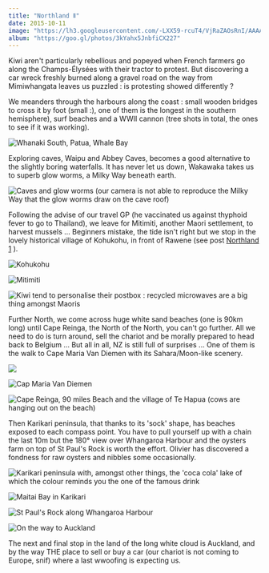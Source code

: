 ```yaml
---
title: "Northland Ⅱ"
date: 2015-10-11
image: "https://lh3.googleusercontent.com/-LXX59-rcuT4/VjRaZAOsRnI/AAAAAAAAK7c/j28SpBUASyo/s912-Ic42/upload_-1.jpg"
album: "https://goo.gl/photos/3kYahx5JnbfiCX227"
---
```


Kiwi aren't particularly rebellious and popeyed when French farmers go along the Champs-Élysées with their tractor to protest. But discovering a car wreck freshly burned along a gravel road on the way from Mimiwhangata leaves us puzzled : is protesting showed differently ?

We meanders through the harbours along the coast : small wooden bridges to cross it by foot (small :), one of them is the longest in the southern hemisphere), surf beaches and a WWII cannon (tree shots in total, the ones to see if it was working).

![Whanaki South, Patua, Whale Bay](https://lh3.googleusercontent.com/-TalfRhVypEo/Vjj2-quOOyI/AAAAAAAALak/ppvvxBS1WuI/s912-Ic42/upload_-1.jpg)

Exploring caves, Waipu and Abbey Caves, becomes a good alternative to the slightly boring waterfalls. It has never let us down, Wakawaka takes us to superb glow worms, a Milky Way beneath earth.

![Caves and glow worms (our camera is not able to reproduce the Milky Way that the glow worms draw on the cave roof)](https://lh3.googleusercontent.com/-jmMbYX02FqM/Vjj2x-INFDI/AAAAAAAALZ8/jpUHaE3MccU/s912-Ic42/upload_-1.jpg)

Following the advise of our travel GP (he vaccinated us against thyphoid fever to go to Thailand), we leave for Mitimiti, another Maori settlement, to harvest mussels ... Beginners mistake, the tide isn't right but we stop in the lovely historical village of Kohukohu, in front of Rawene (see post [Northland 1](/articles/2015/09/nortland-1-vo/) ).

![Kohukohu](https://lh3.googleusercontent.com/-asOPOfmUohE/Vjj23DaX2xI/AAAAAAAALaM/ZubEI5PmRg8/s912-Ic42/upload_-1.jpg)

![Mitimiti](https://lh3.googleusercontent.com/-SfUoAzZLTDw/Vjj25Z5sxQI/AAAAAAAALaU/r9_4xtLv8_U/s912-Ic42/upload_-1.jpg)


![Kiwi tend to personalise their postbox : recycled microwaves are a big thing amongst Maoris](https://lh3.googleusercontent.com/-5ddvyZvIDog/Vjj2vPYmJ0I/AAAAAAAALZ0/QEN80ZUGr4w/s912-Ic42/upload_-1.jpg)

Further North, we come across huge white sand beaches (one is 90km long) until Cape Reinga, the North of the North, you can't go further. All we need to do is turn around, sell the chariot and be morally prepared to head back to Belgium ... But all in all, NZ is still full of surprises ... One of them is the walk to Cape Maria Van Diemen with its Sahara/Moon-like scenery.

![](https://lh3.googleusercontent.com/-APUXECU98Bg/Vjj3BLFs-LI/AAAAAAAALas/soycHxmjeso/s912-Ic42/upload_-1.jpg)

![Cap Maria Van Diemen](https://lh3.googleusercontent.com/-8lMBIz7UloE/Vjj3F1LobSI/AAAAAAAALa8/1GGMgDoy9Wk/s912-Ic42/upload_-1.jpg)

![Cape Reinga, 90 miles Beach and the village of Te Hapua (cows are hanging out on the beach)](https://lh3.googleusercontent.com/-NA0h1pQhl-M/Vjj278B6kcI/AAAAAAAALac/ngeirNihhV0/s912-Ic42/upload_-1.jpg)

Then Karikari peninsula, that thanks to its 'sock' shape, has  beaches exposed to each compass point. You have to pull yourself up with a chain the last 10m but the 180° view over Whangaroa Harbour and the oysters farm on top of St Paul's Rock is worth the effort. Olivier has discovered a fondness for raw oysters and nibbles some occasionally.

![Karikari peninsula with, amongst other things, the 'coca cola' lake of which the colour reminds you the one of the famous drink](https://lh3.googleusercontent.com/-pXCbnQA7wbo/Vjj20X-LJdI/AAAAAAAALaE/SwuX3TvfWXw/s912-Ic42/upload_-1.jpg)

![Maitai Bay in Karikari](https://lh3.googleusercontent.com/-tatPgNxTw6c/Vjj3DSbsADI/AAAAAAAALa0/IHVYcLbS-P0/s912-Ic42/upload_-1.jpg)

![St Paul's Rock along Whangaroa Harbour](https://lh3.googleusercontent.com/-Cxno81IUMJ8/Vjj3Mpz6qOI/AAAAAAAALbE/h6InqN43YE8/s912-Ic42/upload_-1.jpg)

![On the way to Auckland](https://lh3.googleusercontent.com/-REEy2L_ahwY/VjjxJi2jYbI/AAAAAAAALZc/nBvm1_k2r_4/s912-Ic42/upload_-1.jpg)

The next and final stop in the land of the long white cloud is Auckland, and by the way THE place to sell or buy a car (our chariot is not coming to Europe, snif)  where a last wwoofing is expecting us.






